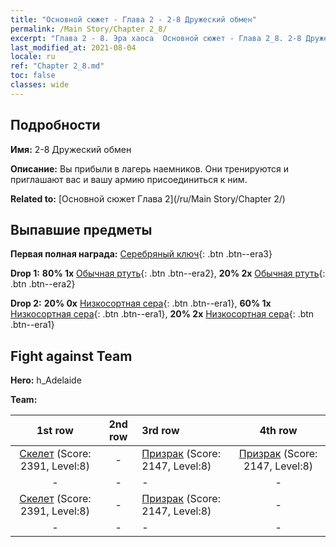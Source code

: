 ```yaml
---
title: "Основной сюжет - Глава 2 - 2-8 Дружеский обмен"
permalink: /Main Story/Chapter 2_8/
excerpt: "Глава 2 - 8. Эра хаоса  Основной сюжет - Глава 2_8. 2-8 Дружеский обмен"
last_modified_at: 2021-08-04
locale: ru
ref: "Chapter 2_8.md"
toc: false
classes: wide
---
```


## Подробности

 **Имя:** 2-8 Дружеский обмен

 **Описание:** Вы прибыли в лагерь наемников. Они тренируются и приглашают вас и вашу армию присоединиться к ним.

 **Related to:** [Основной сюжет Глава 2](/ru/Main Story/Chapter 2/)

## Выпавшие предметы

 **Первая полная награда:** [Серебряный ключ](/ItemsRU/con_693/){: .btn .btn--era3}

 **Drop 1:** **80% 1x** [Обычная ртуть](/ItemsRU/mat_8/){: .btn .btn--era2}, **20% 2x** [Обычная ртуть](/ItemsRU/mat_8/){: .btn .btn--era2}

 **Drop 2:** **20% 0x** [Низкосортная сера](/ItemsRU/mat_3/){: .btn .btn--era1}, **60% 1x** [Низкосортная сера](/ItemsRU/mat_3/){: .btn .btn--era1}, **20% 2x** [Низкосортная сера](/ItemsRU/mat_3/){: .btn .btn--era1}


## Fight against Team
 **Hero:** h_Adelaide

 **Team:**


  | 1st row | 2nd row | 3rd row | 4th row |
  |:----:|:----:|:----|:----:|
  | [Скелет](/ru/units/Skeleton/) (Score: 2391, Level:8)  | - | [Призрак](/ru/units/Wight/) (Score: 2147, Level:8)  | [Призрак](/ru/units/Wight/) (Score: 2147, Level:8)  |
  | - | - | - | - |
  | [Скелет](/ru/units/Skeleton/) (Score: 2391, Level:8)  | - | [Призрак](/ru/units/Wight/) (Score: 2147, Level:8)  | - |
  | - | - | - | - |


